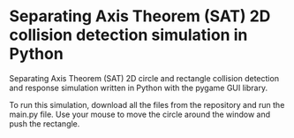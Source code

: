 # Separating Axis Theorem (SAT) 2D collision detection simulation in Python
Separating Axis Theorem (SAT) 2D circle and rectangle collision detection and response simulation written in Python with the pygame GUI library.

To run this simulation, download all the files from the repository and run the main.py file. Use your mouse to move the circle around the window and push the rectangle. 
